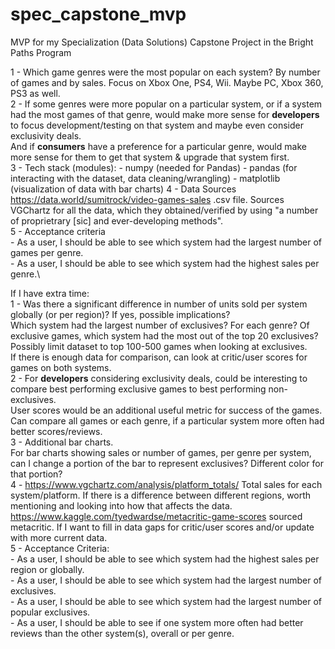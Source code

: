 # spec_capstone_mvp
MVP for my Specialization (Data Solutions) Capstone Project in the Bright Paths Program

1 - Which game genres were the most popular on each system? By number of games and by sales. Focus on Xbox One, PS4, Wii. Maybe PC, Xbox 360, PS3 as well.\
2 - If some genres were more popular on a particular system, or if a system had the most games of that genre, would make more sense for **developers** to focus development/testing on that system and maybe even consider exclusivity deals.\
    And if **consumers** have a preference for a particular genre, would make more sense for them to get that system & upgrade that system first.\
3 - Tech stack (modules):
     - numpy (needed for Pandas)
     - pandas (for interacting with the dataset, data cleaning/wrangling)
     - matplotlib (visualization of data with bar charts)
4 - Data Sources\
    <https://data.world/sumitrock/video-games-sales> .csv file. Sources VGChartz for all the data, which they obtained/verified by using "a number of proprietrary [sic] and ever-developing methods".\
5 - Acceptance criteria\
    - As a user, I should be able to see which system had the largest number of games per genre.\
    - As a user, I should be able to see which system had the highest sales per genre.\




If I have extra time:\
1 - Was there a significant difference in number of units sold per system globally (or per region)? If yes, possible implications?\
    Which system had the largest number of exclusives? For each genre? Of exclusive games, which system had the most out of the top 20 exclusives? Possibly limit dataset to top 100-500 games when looking at exclusives.\
    If there is enough data for comparison, can look at critic/user scores for games on both systems.\
2 - For **developers** considering exclusivity deals, could be interesting to compare best performing exclusive games to best performing non-exclusives.\
    User scores would be an additional useful metric for success of the games. Can compare all games or each genre, if a particular system more often had better scores/reviews.\
3 - Additional bar charts.\
    For bar charts showing sales or number of games, per genre per system, can I change a portion of the bar to represent exclusives? Different color for that portion?\
4 - <https://www.vgchartz.com/analysis/platform_totals/> Total sales for each system/platform. If there is a difference between different regions, worth mentioning and looking into how that affects the data.\
    <https://www.kaggle.com/tyedwardse/metacritic-game-scores> sourced metacritic. If I want to fill in data gaps for critic/user scores and/or update with more current data.\
5 - Acceptance Criteria:\
    - As a user, I should be able to see which system had the highest sales per region or globally.\
    - As a user, I should be able to see which system had the largest number of exclusives.\
    - As a user, I should be able to see which system had the largest number of popular exclusives.\
    - As a user, I should be able to see if one system more often had better reviews than the other system(s), overall or per genre.
